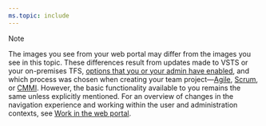 ```yaml
---
ms.topic: include
---
```


<a id="image-diff"></a>  

>[!NOTE]  
>The images you see from your web portal may differ from the images you see in this topic. These differences result from updates made to VSTS or your on-premises TFS, [options that you or your admin have enabled](/vsts/collaborate/preview-features), and which process was chosen when creating your team project&mdash;[Agile](/vsts/work/work-items/guidance/agile-process), [Scrum](/vsts/work/work-items/guidance/scrum-process), or [CMMI](/vsts/work/work-items/guidance/cmmi-process). However, the basic functionality available to you remains the same unless explicitly mentioned. For an overview of changes in the navigation experience and working within the user and administration contexts, see [Work in the web portal](/vsts/user-guide/work-web-portal#admin-context). 
